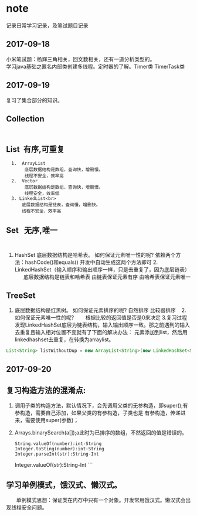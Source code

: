 # note
记录日常学习记录，及笔试题目记录

2017-09-18
-------------------------------------------------------------------

小米笔试题：杨辉三角相关，回文数相关，还有一道分析类型的。<br> 
学习java基础之匿名内部类创建多线程。定时器的了解。Timer类 TimerTask类<br> 

2017-09-19
-----------------------------------------------------------------------------

复习了集合部分的知识。<br> 
## Collection<br> <br> 
## List  有序,可重复                                                                     <br> 
      1.  ArrayList 
           底层数据结构是数组，查询快，增删慢。
           线程不安全，效率高 
      2.  Vector
           底层数据结构是数组，查询快，增删慢。 
           线程安全，效率低 
      3. LinkedList<br> 
          底层数据结构是链表，查询慢，增删快。
          线程不安全，效率高
      
## Set   无序,唯一                                                                                             <br> 
   1. HashSet
       底层数据结构是哈希表。
       如何保证元素唯一性的呢?
       依赖两个方法：hashCode()和equals()
       开发中自动生成这两个方法即可
    2. LinkedHashSet（输入顺序和输出顺序一样，只是去重复了，因为底层链表）
       底层数据结构是链表和哈希表 
       由链表保证元素有序 由哈希表保证元素唯一 
        
## TreeSet                                                                                                              <br> 
   1. 底层数据结构是红黑树。 
       如何保证元素排序的呢? 
           自然排序
           比较器排序 
    2.如何保证元素唯一性的呢? 
        根据比较的返回值是否是0来决定
    3.复习过程发现LinkedHashSet底层为链表结构，输入输出顺序一致。那之前遇到的输入去重复且输入相对位置不变就有了下面的解决办法：
    元素添加到list，然后用linkedhashset去重复，在转换为arraylist。<br> 
 ```java
List<String> listWithoutDup = new ArrayList<String>(new LinkedHashSet<String>(list));
```
        
2017-09-20
--------------------------------------------------------------------------------------

## 复习构造方法的混淆点:<br>
   1. 调用子类的构造方法，默认情况下，会先调用父类的无参构造，即super();有参构造，需要自己添加，如果父类的有参构造，子类也是
    有参构造，传递进来，需要使用super(参数)；
   
   2. Arrays.binarySearch(a[]);a此时为已排序的数组，不然返回的值是错误的。
        ```
        String.valueOf(number):int-String
        Integer.toSting(number):int-String
        Integer.parseInt(str):String-Int
        Integer.valueOf(str):String-Int
        ```
## 学习单例模式，饿汉式、懒汉式。<br> 
        单例模式思想：保证类在内存中只有一个对象。开发常用饿汉式。懒汉式会出现线程安全问题。
